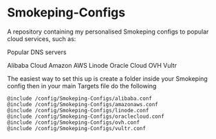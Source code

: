 # Smokeping-Configs
 
A repository containing my personalised Smokeping configs to popular cloud services, such as:

Popular DNS servers

Alibaba Cloud
Amazon AWS
Linode
Oracle Cloud
OVH
Vultr


The easiest way to set this up is create a folder inside your Smokeping config then in your main Targets file do the following


```@include /config/Smokeping-Configs/dns.conf
@include /config/Smokeping-Configs/alibaba.conf
@include /config/Smokeping-Configs/amazonaws.conf
@include /config/Smokeping-Configs/linode.conf
@include /config/Smokeping-Configs/oraclecloud.conf
@include /config/Smokeping-Configs/ovh.conf
@include /config/Smokeping-Configs/vultr.conf
```